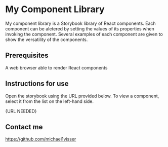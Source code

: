 # My Component Library

My component library is a Storybook library of React components. Each component
can be aletered by setting the values of its properties when invoking the
component. Several examples of each component are given to show the versatility
of the components.

## Prerequisites

A web browser able to render React components

## Instructions for use

Open the storybook using the URL provided below. To view a component, select it
from the list on the left-hand side.

{URL NEEDED}

## Contact me

https://github.com/michael1visser
